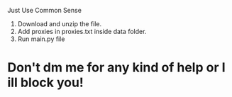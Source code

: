 Just Use Common Sense
1. Download and unzip the file.
2. Add proxies in proxies.txt inside data folder.
3. Run main.py file
# Don't dm me for any kind of help or I ill block you!
